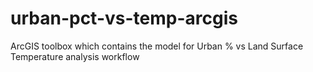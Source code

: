 # urban-pct-vs-temp-arcgis
ArcGIS toolbox which contains the model for Urban % vs Land Surface Temperature analysis workflow
